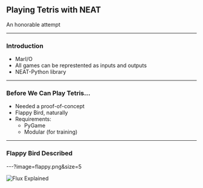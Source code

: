 
## Playing Tetris with NEAT 
An honorable attempt

---

### Introduction

- MarI/O
- All games can be represtented as inputs and outputs
- NEAT-Python library

---

### Before We Can Play Tetris...
- Needed a proof-of-concept
- Flappy Bird, naturally
- Requirements:
	- PyGame
	- Modular (for training)

---
 
### Flappy Bird Described 

---?image=flappy.png&size=5




![Flux Explained](https://cdn.vox-cdn.com/thumbor/lCRYurWbsn_OrQHvmn7eRyjqCPM=/148x0:1768x1080/1220x813/filters:focal(148x0:1768x1080):format(webp)/cdn.vox-cdn.com/uploads/chorus_image/image/36471222/91mQygmODzL-2040.0.jpg)